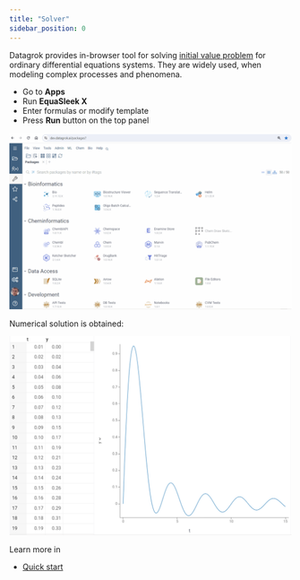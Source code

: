 ```yaml
---
title: "Solver"
sidebar_position: 0
---
```


Datagrok provides in-browser tool for solving [initial value problem](https://en.wikipedia.org/wiki/Initial_value_problem) for ordinary differential equations systems. They are widely used, when modeling complex processes and phenomena.

* Go to **Apps**
* Run **EquaSleek X**
* Enter formulas or modify template
* Press <i class="fas fa-play"></i> **Run** button on the top panel

![add-to-workspace](solver.gif)

Numerical solution is obtained:

![add-to-workspace](solution.png)

Learn more in

* [Quick start](quick-start.md)
